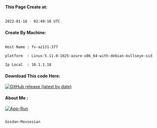 
   
#### This Page Create at:

```bash

2022-01-18 - 02:49:16 UTC

```

#### Create By Machine:

```bash

Host Name : fv-az131-377

platform  : Linux-5.11.0-1025-azure-x86_64-with-debian-bullseye-sid

Ip Local  : 10.1.1.18

```
#### Download This code Here:

[![GitHub release (latest by date)](https://img.shields.io/github/v/release/Gosdan-Movsesian/Gosdan?style=for-the-badge&label=Download)](https://github.com/Gosdan-Movsesian/Gosdan/releases) 

</p> 

#### About Me :

[![App-Run](https://github.com/Gosdan-Movsesian/Gosdan/actions/workflows/App-Run.yml/badge.svg)](https://github.com/Gosdan-Movsesian/Gosdan/actions/workflows/App-Run.yml)

```bash

Gosdan-Movsesian

```

